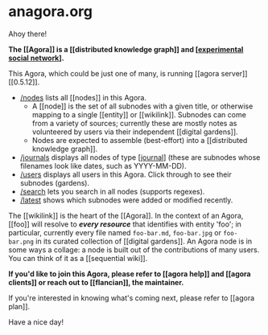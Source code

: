 # anagora.org

Ahoy there!

**The [[Agora]] is a [[distributed knowledge graph]] and [[experimental social network]].**

This Agora, which could be just one of many, is running [[agora server]] [[0.5.12]].
 
- [/nodes](/nodes) lists all [[nodes]] in this Agora.
  - A [[node]] is the set of all subnodes with a given title, or otherwise mapping to a single [[entity]] or [[wikilink]]. Subnodes can come from a variety of sources; currently these are mostly notes as volunteered by users via their independent [[digital gardens]].
  - Nodes are expected to assemble (best-effort) into a [[distributed knowledge graph]].
- [/journals](/journals) displays all nodes of type [[journal]] (these are subnodes whose filenames look like dates, such as YYYY-MM-DD).
- [/users](/users) displays all users in this Agora. Click through to see their subnodes (gardens).
- [/search](/search) lets you search in all nodes (supports regexes).
- [/latest](/latest) shows which subnodes were added or modified recently.


The [[wikilink]] is the heart of the [[Agora]]. In the context of an Agora, [[foo]] will resolve to ***every resource*** that identifies with entity 'foo'; in particular, currently every file named ```foo-bar.md```, ```foo-bar.jpg``` or ```foo-bar.png``` in its curated collection of [[digital gardens]]. An Agora node is in some ways a collage: a node is built out of the contributions of many users. You can think of it as a [[sequential wiki]].

**If you'd like to join this Agora, please refer to [[agora help]] and [[agora clients]] or reach out to [[flancian]], the maintainer.**

If you're interested in knowing what's coming next, please refer to [[agora plan]]. 

Have a nice day!


[//begin]: # "Autogenerated link references for markdown compatibility"
[experimental social network]: experimental-social-network "experimental-social-network"
[journal]: journal "Journal"
[//end]: # "Autogenerated link references"